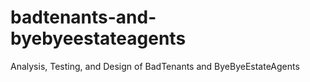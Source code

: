 # badtenants-and-byebyeestateagents
Analysis, Testing, and Design of BadTenants and ByeByeEstateAgents
